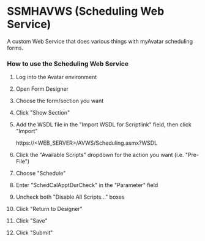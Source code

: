 # SSMHAVWS (Scheduling Web Service)
A custom Web Service that does various things with myAvatar scheduling forms.

### How to use the Scheduling Web Service

1. Log into the Avatar environment
2. Open Form Designer
3. Choose the form/section you want
4. Click "Show Section"
5. Add the WSDL file in the "Import WSDL for Scriptlink" field, then click "Import"

    https://<WEB_SERVER>/AVWS/Scheduling.asmx?WSDL

6. Click the "Available Scripts" dropdown for the action you want (i.e. "Pre-File")
7. Choose "Schedule"
8. Enter "SchedCalApptDurCheck" in the "Parameter" field
9. Uncheck both "Disable All Scripts..." boxes
10. Click "Return to Designer"
11. Click "Save"
12. Click "Submit"